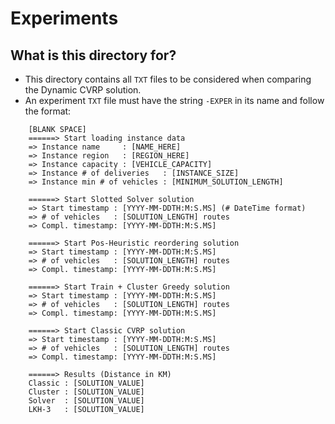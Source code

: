 # Experiments

## What is this directory for?
* This directory contains all `TXT` files to be considered when comparing the Dynamic CVRP solution.
* An experiment `TXT` file must have the string `-EXPER` in its name and follow the format:
```
	[BLANK SPACE]
	======> Start loading instance data
	=> Instance name     : [NAME_HERE]
	=> Instance region   : [REGION_HERE]
	=> Instance capacity : [VEHICLE_CAPACITY]
	=> Instance # of deliveries   : [INSTANCE_SIZE]
	=> Instance min # of vehicles : [MINIMUM_SOLUTION_LENGTH]

	======> Start Slotted Solver solution
	=> Start timestamp : [YYYY-MM-DDTH:M:S.MS] (# DateTime format)
	=> # of vehicles   : [SOLUTION_LENGTH] routes
	=> Compl. timestamp: [YYYY-MM-DDTH:M:S.MS]

	======> Start Pos-Heuristic reordering solution
	=> Start timestamp : [YYYY-MM-DDTH:M:S.MS]
	=> # of vehicles   : [SOLUTION_LENGTH] routes
	=> Compl. timestamp: [YYYY-MM-DDTH:M:S.MS]

	======> Start Train + Cluster Greedy solution
	=> Start timestamp : [YYYY-MM-DDTH:M:S.MS]
	=> # of vehicles   : [SOLUTION_LENGTH] routes
	=> Compl. timestamp: [YYYY-MM-DDTH:M:S.MS]

	======> Start Classic CVRP solution
	=> Start timestamp : [YYYY-MM-DDTH:M:S.MS]
	=> # of vehicles   : [SOLUTION_LENGTH] routes
	=> Compl. timestamp: [YYYY-MM-DDTH:M:S.MS]

	======> Results (Distance in KM)
	Classic : [SOLUTION_VALUE]
	Cluster : [SOLUTION_VALUE]
	Solver  : [SOLUTION_VALUE]
	LKH-3   : [SOLUTION_VALUE]
```
